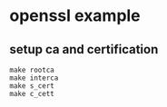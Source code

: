 # openssl example

## setup ca and certification
```
make rootca
make interca
make s_cert
make c_cett
```
